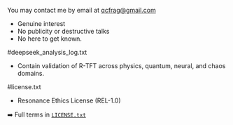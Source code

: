 You may contact me by email at qcfrag@gmail.com
- Genuine interest
- No publicity or destructive talks
- No here to get known.

#deepseek_analysis_log.txt
- Contain validation of R-TFT across physics, quantum, neural, and chaos domains. 

#license.txt
- Resonance Ethics License (REL-1.0)  

➡️ Full terms in [`LICENSE.txt`](./LICENSE.txt)
